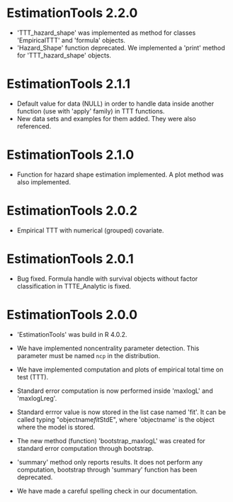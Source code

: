 # EstimationTools 2.2.0

- 'TTT_hazard_shape' was implemented as method for classes 'EmpiricalTTT' and 'formula' objects.
- 'Hazard_Shape' function deprecated. We implemented a 'print' method for 'TTT_hazard_shape' objects.

# EstimationTools 2.1.1

- Default value for data (NULL) in order to handle data inside another function (use with 'apply' family) in TTT functions.
- New data sets and examples for them added. They were also referenced.

# EstimationTools 2.1.0

- Function for hazard shape estimation implemented. A plot method was also implemented.

# EstimationTools 2.0.2

- Empirical TTT with numerical (grouped) covariate.

# EstimationTools 2.0.1

- Bug fixed. Formula handle with survival objects without factor classification in TTTE_Analytic is fixed.

# EstimationTools 2.0.0

- 'EstimationTools' was build in R 4.0.2.

- We have implemented noncentrality parameter detection. This parameter must be named
`ncp` in the distribution.

- We have implemented computation and plots of empirical total time on test (TTT).

- Standard error computation is now performed inside 'maxlogL' and 'maxlogLreg'.

- Standard errror value is now stored in the list case named 'fit'. It can be called typing "objectname$fit$StdE", where 'objectname' is the object where the model is stored.

- The new method (function) 'bootstrap_maxlogL' was created for standard error computation through bootstrap.

- 'summary' method only reports results. It does not perform any computation, bootstrap through 'summary' function has been deprecated.

- We have made a careful spelling check in our documentation.
